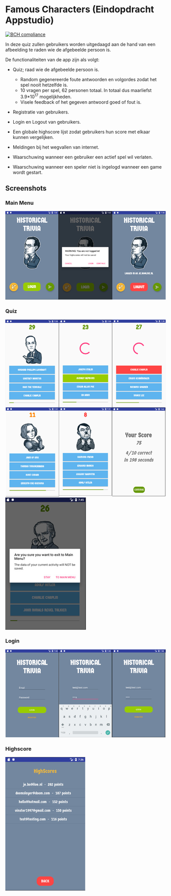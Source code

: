# Famous Characters (Eindopdracht Appstudio)
[![BCH compliance](https://bettercodehub.com/edge/badge/JessyBosman1/AppStudio?branch=master)](https://bettercodehub.com/)


In deze quiz zullen gebruikers worden uitgedaagd aan de hand van een afbeelding te raden wie de afgebeelde persoon is.

De functionaliteiten van de app zijn als volgt:

* Quiz; raad wie de afgebeelde persoon is.
	* Random gegenereerde foute antwoorden en volgordes zodat het spel nooit hetzelfde is.
	* 10 vragen per spel, 62 personen totaal. In totaal dus maarliefst 3.9*10<sup>17</sup> mogelijkheden.
	* Visele feedback of het gegeven antwoord goed of fout is.

* Registratie van gebruikers.
* Login en Logout van gebruikers.
* Een globale highscore lijst zodat gebruikers hun score met elkaar kunnen vergelijken.
* Meldingen bij het wegvallen van internet.
* Waarschuwing wanneer een gebruiker een actief spel wil verlaten.
* Waarschuwing wanneer een speler niet is ingelogd wanneer een game wordt gestart.


## Screenshots

### Main Menu
![Main menu](screenMain.jpg?raw=true)
### Quiz
![Quiz](screenQuiz.jpg?raw=true)
![Quiz warning](screenQuizWarning.jpg?raw=true)
### Login
![Login](screenLogin.jpg?raw=true)
### Highscore
![Highscore](screenHighscore.jpg?raw=true)
